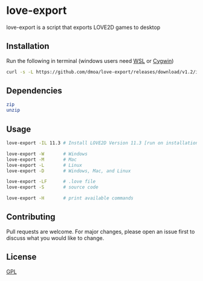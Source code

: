 # love-export

love-export is a script that exports LOVE2D games to desktop

## Installation

Run the following in terminal (windows users need [WSL](https://docs.microsoft.com/en-us/windows/wsl/install-win10) or [Cygwin](https://www.cygwin.com/))

```bash
curl -s -L https://github.com/dmoa/love-export/releases/download/v1.2/install.sh | bash
```

## Dependencies

```bash
zip
unzip
```

## Usage

```bash
love-export -IL 11.3 # Install LOVE2D Version 11.3 [run on installation]

love-export -W       # Windows
love-export -M       # Mac
love-export -L       # Linux
love-export -D       # Windows, Mac, and Linux

love-export -LF      # .love file
love-export -S       # source code

love-export -H       # print available commands
```

## Contributing
Pull requests are welcome. For major changes, please open an issue first to discuss what you would like to change.


## License
[GPL](https://choosealicense.com/licenses/gpl-3.0/)